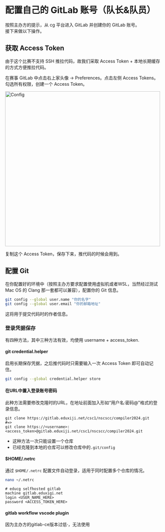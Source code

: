 # 配置自己的 GitLab 账号（队长&队员）

按照主办方的提示，从 cg 平台进入 GitLab 并创建你的 GitLab 账号。  
接下来做以下操作。

## 获取 Access Token

由于这个比赛不支持 SSH 推拉代码，故我们采取 Access Token + 本地长期缓存的方式方便推拉代码。

在赛事 GitLab 中点击右上家头像 -> Preferences。点击左侧 Access Tokens。勾选所有权限，创建一个 Access Token。

<img src="assets/config_self_gitlab_01.png" alt="Config" width="500"/>

复制这个 Access Token，保存下来，推代码的时候会用到。

## 配置 Git

在你配置好的环境中（按照主办方要求配置使用虚拟机或者WSL，当然经过测试 Mac OS 的 Clang 那一套都可以兼容），配置你的 Git 信息。

```bash
git config --global user.name "你的名字"
git config --global user.email "你的邮箱地址"
```

这将用于提交代码时的作者信息。


### 登录凭据保存
有四种方法，其中三种方法有效，均使用 username + access_token.
#### git credential.helper
启用长期保存凭据，之后推代码时只需要输入一次 Access Token 即可自动记住。

```bash
git config --global credential.helper store
```

#### 在URL中置入登录账号密码
此种方法需要修改克隆时的URL，在地址前面加入形如“用户名:密码@"格式的登录信息。
```
git clone https://gitlab.eduxiji.net/csc1/nscscc/compiler2024.git
#=>
git clone https://<username>:<access_token>@gitlab.eduxiji.net/csc1/nscscc/compiler2024.git
```
- 这种方法一次只能设置一个仓库
- 已经克隆到本地的仓库可以修改仓库中的`.git/config`

#### $HOME/.netrc

通过 `$HOME/.netrc` 配置文件自动登录，适用于同时配置多个仓库的情况。
```bash
nano ~/.netrc
```
```
# educg selfhosted gitlab
machine gitlab.eduxigi.net
login <USER_NAME_HERE>
password <ACCESS_TOKEN_HERE>
```

#### gitlab workflow vscode plugin
因为主办方的gitlab-ce版本过低·，无法使用
